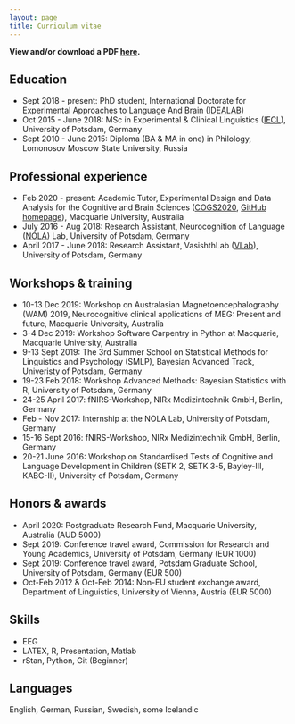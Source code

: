 ```yaml
---
layout: page
title: Curriculum vitae
---
```


**View and/or download a PDF [here](CV_MKorochkina.pdf).** 

## Education

* Sept 2018 - present: PhD student, International Doctorate for Experimental Approaches to Language And Brain ([IDEALAB](https://phd-idealab.com/))
* Oct 2015 - June 2018: MSc in Experimental & Clinical Linguistics ([IECL](https://www.uni-potsdam.de/en/iecl/index)), University of Potsdam, Germany
* Sept 2010 - June 2015: Diploma (BA & MA in one) in Philology, Lomonosov Moscow State University, Russia

## Professional experience

* Feb 2020 - present: Academic Tutor, Experimental Design and Data Analysis for the Cognitive and Brain Sciences ([COGS2020](https://unitguides.mq.edu.au/unit_offerings/123650/unit_guide), [GitHub homepage](https://crossley.github.io/cogs2020/index.html)), Macquarie University, Australia
* July 2016 - Aug 2018: Research Assistant, Neurocognition of Language ([NOLA](https://www.uni-potsdam.de/en/nola/index)) Lab, University of Potsdam, Germany
* April 2017 - June 2018: Research Assistant, VasishthLab ([VLab](https://vasishth.github.io/)), University of Potsdam, Germany

## Workshops & training

* 10-13 Dec 2019: Workshop on Australasian Magnetoencephalography (WAM) 2019, Neurocognitive clinical applications of MEG: Present and future, Macquarie University, Australia
* 3-4 Dec 2019: Workshop Software Carpentry in Python at Macquarie, Macquarie University, Australia
* 9-13 Sept 2019: The 3rd Summer School on Statistical Methods for Linguistics and Psychology (SMLP), Bayesian Advanced Track, Univeristy of Potsdam, Germany
* 19-23 Feb 2018: Workshop Advanced Methods: Bayesian Statistics with R, University of Potsdam, Germany
* 24-25 April 2017: fNIRS-Workshop, NIRx Medizintechnik GmbH, Berlin, Germany
* Feb - Nov 2017: Internship at the NOLA Lab, University of Potsdam, Germany
* 15-16 Sept 2016: fNIRS-Workshop, NIRx Medizintechnik GmbH, Berlin, Germany
* 20-21 June 2016: Workshop on Standardised Tests of Cognitive and Language Development in Children (SETK 2, SETK 3-5, Bayley-III, KABC-II), University of Potsdam, Germany

## Honors & awards

* April 2020: Postgraduate Research Fund, Macquarie University, Australia (AUD 5000)
* Sept 2019: Conference travel award, Commission for Research and Young Academics, University of Potsdam, Germany (EUR 1000)
* Sept 2019: Conference travel award, Potsdam Graduate School, University of Potsdam, Germany (EUR 500)
* Oct-Feb 2012 & Oct-Feb 2014: Non-EU student exchange award, Department of Linguistics, University of Vienna, Austria (EUR 5000)

## Skills

* EEG
* LATEX, R, Presentation, Matlab
* rStan, Python, Git (Beginner)

## Languages

English, German, Russian, Swedish, some Icelandic

